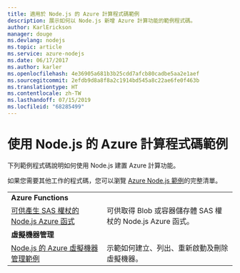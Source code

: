 ```yaml
---
title: 適用於 Node.js 的 Azure 計算程式碼範例
description: 展示如何以 Node.js 新增 Azure 計算功能的範例程式碼。
author: KarlErickson
manager: douge
ms.devlang: nodejs
ms.topic: article
ms.service: azure-nodejs
ms.date: 06/17/2017
ms.author: karler
ms.openlocfilehash: 4e36905a681b3b25cdd7afcb80cadbe5aa2e1aef
ms.sourcegitcommit: 2efdb9d8a8f8a2c1914bd545a8c22ae6fe0f463b
ms.translationtype: HT
ms.contentlocale: zh-TW
ms.lasthandoff: 07/15/2019
ms.locfileid: "68285499"
---
```

# <a name="azure-compute-with-nodejs-code-samples"></a>使用 Node.js 的 Azure 計算程式碼範例

下列範例程式碼說明如何使用 Node.js 建置 Azure 計算功能。

如果您需要其他工作的程式碼，您可以瀏覽 [Azure Node.js 範例](https://azure.microsoft.com/resources/samples/?term=nodejs)的完整清單。

| | |
|---|---|
| **Azure Functions** ||
| [可供產生 SAS 權杖的 Node.js Azure 函式](https://azure.microsoft.com/resources/samples/functions-node-sas-token/) | 可供取得 Blob 或容器儲存體 SAS 權杖的 Node.js Azure 函式。 |
| **虛擬機器管理** ||
| [Node.js 的 Azure 虛擬機器管理範例](https://github.com/Azure-Samples/compute-node-manage-vm) | 示範如何建立、列出、重新啟動及刪除虛擬機器。 |